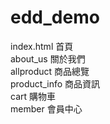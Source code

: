 # edd_demo
index.html 首頁<Br>
about_us 關於我們<Br>
allproduct 商品總覽<Br>
product_info 商品資訊<Br>
cart 購物車<Br>
member 會員中心<Br>
